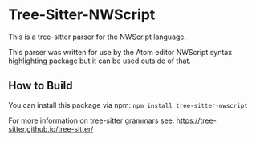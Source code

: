 # Tree-Sitter-NWScript

This is a tree-sitter parser for the NWScript language.

This parser was written for use by the Atom editor NWScript syntax
highlighting package but it can be used outside of that.

## How to Build

You can install this package via npm:
  `npm install tree-sitter-nwscript`

For more information on tree-sitter grammars see: https://tree-sitter.github.io/tree-sitter/

